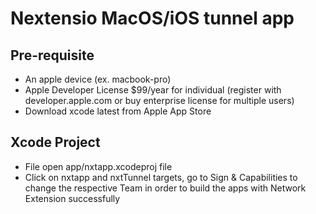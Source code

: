 # Nextensio MacOS/iOS tunnel app

## Pre-requisite 

- An apple device (ex. macbook-pro)
- Apple Developer License $99/year for individual (register with developer.apple.com or buy enterprise license for multiple users)
- Download xcode latest from Apple App Store 

## Xcode Project 

- File open app/nxtapp.xcodeproj file 
- Click on nxtapp and nxtTunnel targets, go to Sign & Capabilities to change the respective Team in order to build the apps with Network Extension successfully
